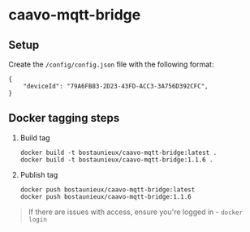 # caavo-mqtt-bridge

## Setup

Create the `/config/config.json` file with the following format:

```
{
    "deviceId": "79A6FB83-2D23-43FD-ACC3-3A756D392CFC",
}
```

## Docker tagging steps

1. Build tag
	```
	docker build -t bostaunieux/caavo-mqtt-bridge:latest .
	docker build -t bostaunieux/caavo-mqtt-bridge:1.1.6 .
	```
2. Publish tag
	```
	docker push bostaunieux/caavo-mqtt-bridge:latest
	docker push bostaunieux/caavo-mqtt-bridge:1.1.6
	```

> If there are issues with access, ensure you're logged in - `docker login`
